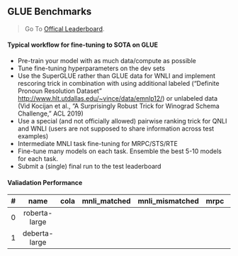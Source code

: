
## GLUE Benchmarks

> Go To [Offical Leaderboard](https://gluebenchmark.com/leaderboard).

#### Typical workflow for fine-tuning to SOTA on GLUE
* Pre-train your model with as much data/compute as possible
* Tune fine-tuning hyperparameters on the dev sets
* Use the SuperGLUE rather than GLUE data for WNLI and implement rescoring trick in combination with using additional labeled (“Definite Pronoun Resolution Dataset” http://www.hlt.utdallas.edu/~vince/data/emnlp12/) or unlabeled data (Vid Kocijan et al., “A Surprisingly Robust Trick for Winograd Schema Challenge,” ACL 2019)
* Use a special (and not officially allowed) pairwise ranking trick for QNLI and WNLI (users are not supposed to share information across test examples)
* Intermediate MNLI task fine-tuning for MRPC/STS/RTE
* Fine-tune many models on each task. Ensemble the best 5-10 models for each task.
* Submit a (single) final run to the test leaderboard


#### Valiadation Performance

| #   | name                  | cola | mnli_matched | mnli_mismatched | mrpc | qnli | qqp  | rte  | sst2 | stsb | wnli | ax   |
|:---:|:---------------------:|:----:|:------------:|:---------------:|:----:|:----:|:----:|:----:|:----:|:----:|:----:|:----:|
| 0   |roberta-large          |      |              |                 |      |      |      |      |      |      |      |      |
| 1   |deberta-large          |      |              |                 |      |      |      |      |      |      |      |      |

